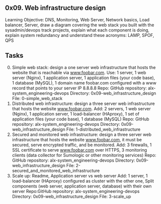 0x09. Web infrastructure design
---------------------------------------------------------------------------------------------------------------------------
Learning Objective: DNS, Monitoring, Web Server, Network basics, Load balancer, Server, draw a diagram covering the web stack you built with the sysadmin/devops track projects, explain what each component is doing, explain system redundancy and understand these acronyms: LAMP, SPOF, QPS

Tasks
------------------------------------------------------------------------------------------------------------------------
0. Simple web stack: design a one server web infrastructure that hosts the website that is reachable via www.foobar.com. Use: 1 server, 1 web server (Nginx), 1 application server, 1 application files (your code base), 1 database (MySQL), 1 domain name foobar.com configured with a www record that points to your server IP 8.8.8.8  Repo: GitHub repository: alx-system_engineering-devops Directory: 0x09-web_infrastructure_design File: 0-simple_web_stack
1. Distributed web infrastructure: design a three server web infrastructure that hosts the website www.foobar.com. Add: 2 servers, 1 web server (Nginx), 1 application server, 1 load-balancer (HAproxy), 1 set of application files (your code base), 1 database (MySQL) Repo: GitHub repository: alx-system_engineering-devops Directory: 0x09-web_infrastructure_design File: 1-distributed_web_infrastructure
2. Secured and monitored web infrastructure: design a three server web infrastructure that hosts the website www.foobar.com, it must be secured, serve encrypted traffic, and be monitored. Add: 3 firewalls, 1 SSL certificate to serve www.foobar.com over HTTPS, 3 monitoring clients (data collector for Sumologic or other monitoring services) Repo: GitHub repository: alx-system_engineering-devops Directory: 0x09-web_infrastructure_design File: 2-secured_and_monitored_web_infrastructure
3. Scale up: Readme, Application server vs web server Add: 1 server, 1 load-balancer (HAproxy) configured as cluster with the other one, Split components (web server, application server, database) with their own server Repo:GitHub repository: alx-system_engineering-devops Directory: 0x09-web_infrastructure_design File: 3-scale_up 
